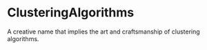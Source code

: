 # ClusteringAlgorithms
A creative name that implies the art and craftsmanship of clustering algorithms.
